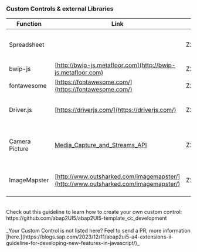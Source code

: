 ### Custom Controls & external Libraries
| Function  | Link | Demo | Description | 
| ------------- | ------------- | ------------- | ------------- |
| Spreadsheet  | | Z2UI5_CL_DEMO_APP_077 | Download internal Tables in XLSX  |
| bwip-js  | [http://bwip-js.metafloor.com](http://bwip-js.metafloor.com) | Z2UI5_CL_DEMO_APP_102  | Generate Barcodes  |
| fontawesome  | [https://fontawesome.com/](https://fontawesome.com/) | Z2UI5_CL_DEMO_APP_118  | Fonts |
| Driver.js  | [https://driverjs.com/](https://driverjs.com/) | Z2UI5_CL_DEMO_APP_119  | Product tours, highlights, contextual help and more |
| Camera Picture  | [Media_Capture_and_Streams_API](https://developer.mozilla.org/en-US/docs/Web/API/Media_Capture_and_Streams_API)| Z2UI5_CL_DEMO_APP_137  | Capture a picture with the Media Capture and Streams API   |
| ImageMapster  | [http://www.outsharked.com/imagemapster/](http://www.outsharked.com/imagemapster/) | Z2UI5_CL_DEMO_APP_142  | ImageMapster makes HTML image maps useful   |
<br>
Check out this guideline to learn how to create your own custom control:<br>
https://github.com/abap2UI5/abap2UI5-template_cc_development
<br><br>
_Your Custom Control is not listed here? Feel to send a PR, more information [here.](https://blogs.sap.com/2023/12/11/abap2ui5-a4-extensions-ii-guideline-for-developing-new-features-in-javascript/)_
